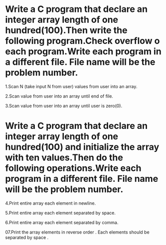 # Write a C program that declare an integer array length of one hundred(100).Then write the following program.Check overflow o   each program.Write each program in a different file. File name will be the problem number.

1.Scan N (take input N from user) values from user into an array.


2.Scan value from user into an array until end of file.


3.Scan value from user into an array until user is zero(0).


# Write a C program that declare an integer array length of one hundred(100) and initialize the array with ten values.Then do the following operations.Write each program in a different file. File name will be the problem number.

4.Print entire array each element in newline.

5.Print entire array each element separated by space.


6.Print entire array each element separated by comma.


07.Print the array elements in reverse order . Each elements should be separated by space .



